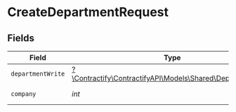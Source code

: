 # CreateDepartmentRequest


## Fields

| Field                                                                                                | Type                                                                                                 | Required                                                                                             | Description                                                                                          |
| ---------------------------------------------------------------------------------------------------- | ---------------------------------------------------------------------------------------------------- | ---------------------------------------------------------------------------------------------------- | ---------------------------------------------------------------------------------------------------- |
| `departmentWrite`                                                                                    | [?\Contractify\ContractifyAPI\Models\Shared\DepartmentWrite](../../Models/Shared/DepartmentWrite.md) | :heavy_minus_sign:                                                                                   | N/A                                                                                                  |
| `company`                                                                                            | *int*                                                                                                | :heavy_check_mark:                                                                                   | Id of the company                                                                                    |